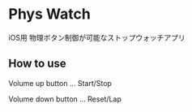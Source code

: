 # Phys Watch
iOS用 物理ボタン制御が可能なストップウォッチアプリ

## How to use
Volume up button ... Start/Stop

Volume down button ... Reset/Lap
